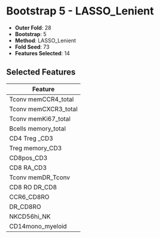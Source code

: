 # Bootstrap 5 - LASSO_Lenient

- **Outer Fold**: 28
- **Bootstrap**: 5
- **Method**: LASSO_Lenient
- **Fold Seed**: 73
- **Features Selected**: 14

## Selected Features

| Feature |
|---------|
| Tconv memCCR4_total |
| Tconv memCXCR3_total |
| Tconv memKi67_total |
| Bcells memory_total |
| CD4 Treg _CD3 |
| Treg memory_CD3 |
| CD8pos_CD3 |
| CD8 RA_CD3 |
| Tconv memDR_Tconv |
| CD8 RO DR_CD8 |
| CCR6_CD8RO |
| DR_CD8RO |
| NKCD56hi_NK |
| CD14mono_myeloid |
